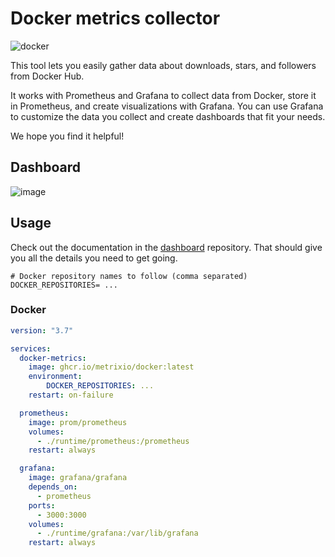 # Docker metrics collector

![docker](https://user-images.githubusercontent.com/773481/209433247-decbb4f6-e722-4862-8063-d4e4f0bf3c29.png)


This tool lets you easily gather data about downloads, stars, and followers from Docker Hub. 

It works with Prometheus and Grafana to collect data from Docker, store it in Prometheus, and create visualizations with Grafana. You can use Grafana to customize the data you collect and create dashboards that fit your needs.

We hope you find it helpful!

## Dashboard

![image](https://user-images.githubusercontent.com/773481/209438291-a887500d-7425-4f95-88db-f05261d728e6.png)

## Usage

Check out the documentation in the [dashboard](https://github.com/metrixio/dashboard) repository. That should give you all the details you need to get going.

```dotenv
# Docker repository names to follow (comma separated)
DOCKER_REPOSITORIES= ...
```

### Docker

```yaml
version: "3.7"

services:
  docker-metrics:
    image: ghcr.io/metrixio/docker:latest
    environment:
        DOCKER_REPOSITORIES: ...
    restart: on-failure

  prometheus:
    image: prom/prometheus
    volumes:
      - ./runtime/prometheus:/prometheus
    restart: always

  grafana:
    image: grafana/grafana
    depends_on:
      - prometheus
    ports:
      - 3000:3000
    volumes:
      - ./runtime/grafana:/var/lib/grafana
    restart: always
```
